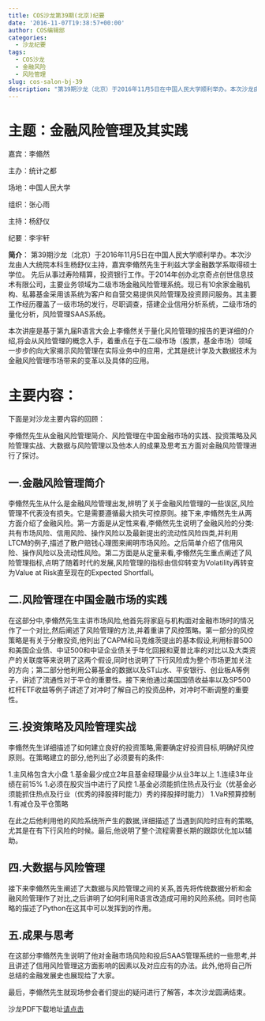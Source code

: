 ```yaml
---
title: COS沙龙第39期(北京)纪要
date: '2016-11-07T19:38:57+00:00'
author: COS编辑部
categories:
  - 沙龙纪要
tags:
  - COS沙龙
  - 金融风险
  - 风险管理
slug: cos-salon-bj-39
description: "第39期沙龙（北京）于2016年11月5日在中国人民大学顺利举办。本次沙龙由人大统院本科生杨舒仪主持，嘉宾李翛然先生于利兹大学金融数学系取得硕士学位。 先后从事过寿险精算，投资银行工作。于2014年创办北京奇点创世信息技术有限公司，主要业务领域为二级市场金融风险管理系统。现已有10余家金融机构、私募基金采用该系统为客户和自营交易提供风险管理及投资顾问服务。其主要工作经历覆盖了一级市场的发行，尽职调查，搭建企业信用分析系统，二级市场的量化分析，风险管理SAAS系统。"
---
```


# 主题：金融风险管理及其实践

嘉宾：李翛然

主办：统计之都

场地：中国人民大学

组织：张心雨

主持：杨舒仪

纪要：李宇轩

**简介**： 第39期沙龙（北京）于2016年11月5日在中国人民大学顺利举办。本次沙龙由人大统院本科生杨舒仪主持，嘉宾李翛然先生于利兹大学金融数学系取得硕士学位。 先后从事过寿险精算，投资银行工作。于2014年创办北京奇点创世信息技术有限公司，主要业务领域为二级市场金融风险管理系统。现已有10余家金融机构、私募基金采用该系统为客户和自营交易提供风险管理及投资顾问服务。其主要工作经历覆盖了一级市场的发行，尽职调查，搭建企业信用分析系统，二级市场的量化分析，风险管理SAAS系统。

本次讲座是基于第九届R语言大会上李翛然关于量化风险管理的报告的更详细的介绍,将会从风险管理的概念入手，着重点在于在二级市场（股票，基金市场）领域一步步的向大家揭示风险管理在实际业务中的应用，尤其是统计学及大数据技术为金融风险管理市场带来的变革以及具体的应用。

# 主要内容：

下面是对沙龙主要内容的回顾：

李翛然先生从金融风险管理简介、风险管理在中国金融市场的实践、投资策略及风险管理实战、大数据与风险管理以及他本人的成果及思考五方面对金融风险管理进行了探讨。

## 一.金融风险管理简介

李翛然先生从什么是金融风险管理出发,辨明了关于金融风险管理的一些误区,风险管理不代表没有损失。它是需要遵循最大损失可控原则。接下来,李翛然先生从两方面介绍了金融风险。第一方面是从定性来看,李翛然先生说明了金融风险的分类:共有市场风险、信用风险、操作风险以及最新提出的流动性风险四类,并利用LTCM的例子,描述了散户赔钱心理图来阐明市场风险。之后简单介绍了信用风险、操作风险以及流动性风险。第二方面是从定量来看,李翛然先生重点阐述了风险管理指标,点明了随着时代的发展,风险管理的指标由信仰转变为Volatility再转变为Value at Risk直至现在的Expected Shortfall。

## 二.风险管理在中国金融市场的实践

在这部分中,李翛然先生主讲市场风险,他首先将家庭与机构面对金融市场时的情况作了一个对比,然后阐述了风险管理的方法,并着重讲了风控策略。第一部分的风控策略是有关于分散投资,他列出了CAPM和马克维茨提出的基本假设,利用标普500和美国企业债、中证500和中证企业债关于年化回报和夏普比率的对比以及大类资产的关联度等来说明了这两个假设,同时也说明了下行风险成为整个市场更加关注的方向；第二部分他利用公募基金的数据以及ST山水、平安银行、创业板A等例子，讲述了流通性对于平仓的重要性。接下来他通过美国国债收益率以及SP500杠杆ETF收益等例子讲述了对冲时了解自己的投资品种，对冲时不断调整的重要性。

## 三.投资策略及风险管理实战

李翛然先生详细描述了如何建立良好的投资策略,需要确定好投资目标,明确好风控原则。在策略建立的部分,他列出了必须要有的条件:

1.主风格包含大小盘
1.基金最少成立2年且基金经理最少从业3年以上
1.连续3年业绩在前15%
1.必须在股灾当中进行了风控
1.基金必须能抓住热点及行业（优基金必须能抓住热点及行业（优秀的择股择时能力）秀的择股择时能力）
1.VaR预算控制
1.有减仓及平仓策略

在此之后他利用他的风险系统所产生的数据,详细描述了当遇到风险时应有的策略,尤其是在有下行风险的时候。最后,他说明了整个流程需要长期的跟踪优化加以辅助。

## 四.大数据与风险管理

接下来李翛然先生阐述了大数据与风险管理之间的关系,首先将传统数据分析和金融风险管理作了对比,之后讲明了如何利用R语言改造成可用的风险系统。同时也简略的描述了Python在这其中可以发挥到的作用。

## 五.成果与思考

在这部分李翛然先生说明了他对金融市场风险和投后SAAS管理系统的一些思考,并且讲述了信用风险管理这方面影响的因素以及对应应有的办法。此外,他将自己所总结的金融发展史也展现给了大家。

最后，李翛然先生就现场参会者们提出的疑问进行了解答，本次沙龙圆满结束。

沙龙PDF下载地址[请点击](https://cos.name/wp-content/uploads/2016/11/COS统计之都-量化金融风险管理.pdf)
